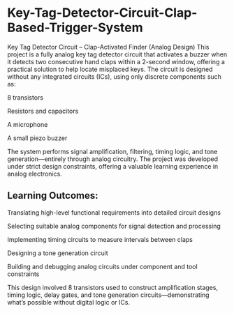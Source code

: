 # Key-Tag-Detector-Circuit-Clap-Based-Trigger-System

Key Tag Detector Circuit – Clap-Activated Finder (Analog Design)
This project is a fully analog key tag detector circuit that activates a buzzer when it detects two consecutive hand claps within a 2-second window, offering a practical solution to help locate misplaced keys. The circuit is designed without any integrated circuits (ICs), using only discrete components such as:

8 transistors

Resistors and capacitors

A microphone

A small piezo buzzer

The system performs signal amplification, filtering, timing logic, and tone generation—entirely through analog circuitry. The project was developed under strict design constraints, offering a valuable learning experience in analog electronics.

## Learning Outcomes:
Translating high-level functional requirements into detailed circuit designs

Selecting suitable analog components for signal detection and processing

Implementing timing circuits to measure intervals between claps

Designing a tone generation circuit

Building and debugging analog circuits under component and tool constraints

This design involved 8 transistors used to construct amplification stages, timing logic, delay gates, and tone generation circuits—demonstrating what’s possible without digital logic or ICs.
